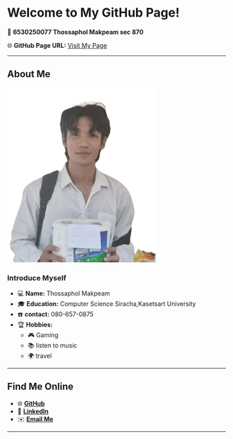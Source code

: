 # **Welcome to My GitHub Page!**  
📂 **6530250077 Thossaphol Makpeam sec 870** 

🌐 **GitHub Page URL:** [Visit My Page](https://github.com/Thossaphol2204) 

---

## **About Me**  
![Profile Picture](profile2.png)  

### **Introduce Myself**  
- 💻 **Name:** Thossaphol Makpeam  
- 🎓 **Education:** Computer Science Siracha,Kasetsart University   
- ☎️ **contact:** 080-657-0875  
- 🏆 **Hobbies:**  
  - 🎮 Gaming  
  - 📚 listen to music  
  - 🌍 travel  

---

## **Find Me Online**  
- 🌐 **[GitHub](https://github.com/Thossaphol2204)**  
- 🔗 **[LinkedIn]()**  
- ✉️ **[Email Me](https://mail.google.com/mail/u/2/#inbox)**  

---
